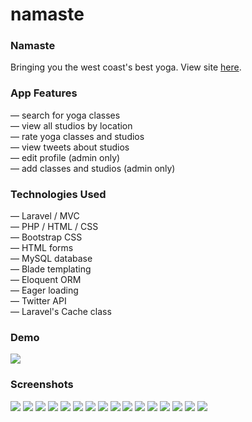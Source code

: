 # namaste

### Namaste
Bringing you the west coast's best yoga. View site [here](www.namasteyoga.herokuapp.com).

### App Features
&mdash; search for yoga classes <br>
&mdash; view all studios by location <br>
&mdash; rate yoga classes and studios <br>
&mdash; view tweets about studios <br>
&mdash; edit profile (admin only) <br>
&mdash; add classes and studios (admin only)

### Technologies Used
&mdash; Laravel / MVC <br>
&mdash; PHP / HTML / CSS <br>
&mdash; Bootstrap CSS <br>
&mdash; HTML forms <br>
&mdash; MySQL database <br>
&mdash; Blade templating <br>
&mdash; Eloquent ORM <br>
&mdash; Eager loading <br>
&mdash; Twitter API <br>
&mdash; Laravel's Cache class

### Demo

[![](screenshots/namaste1.png)](https://vimeo.com/126330551)


### Screenshots
![](screenshots/namaste1.png)
![](screenshots/namaste2.png)
![](screenshots/namaste3.png)
![](screenshots/namaste4.png)
![](screenshots/namaste5.png)
![](screenshots/namaste6.png)
![](screenshots/namaste7.png)
![](screenshots/namaste8.png)
![](screenshots/namaste9.png)
![](screenshots/namaste10.png)
![](screenshots/namaste11.png)
![](screenshots/namaste12.png)
![](screenshots/namaste13.png)
![](screenshots/namaste14.png)
![](screenshots/namaste15.png)
![](screenshots/namaste16.png)